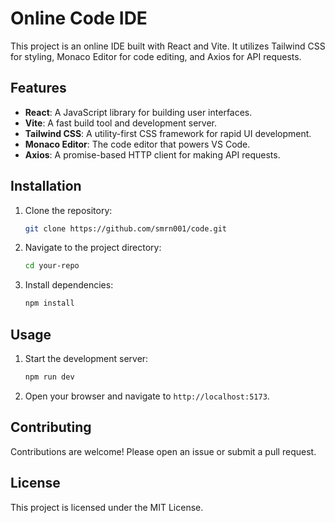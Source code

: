 # Online Code IDE

This project is an online IDE built with React and Vite. It utilizes Tailwind CSS for styling, Monaco Editor for code editing, and Axios for API requests.

## Features

- **React**: A JavaScript library for building user interfaces.
- **Vite**: A fast build tool and development server.
- **Tailwind CSS**: A utility-first CSS framework for rapid UI development.
- **Monaco Editor**: The code editor that powers VS Code.
- **Axios**: A promise-based HTTP client for making API requests.

## Installation

1. Clone the repository:
   ```sh
   git clone https://github.com/smrn001/code.git
   ```
2. Navigate to the project directory:
   ```sh
   cd your-repo
   ```
3. Install dependencies:
   ```sh
   npm install
   ```

## Usage

1. Start the development server:
   ```sh
   npm run dev
   ```
2. Open your browser and navigate to `http://localhost:5173`.

## Contributing

Contributions are welcome! Please open an issue or submit a pull request.

## License

This project is licensed under the MIT License.
